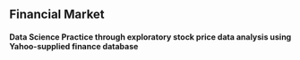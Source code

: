 ## Financial Market

####  Data Science Practice through exploratory stock price data analysis using Yahoo-supplied finance database
